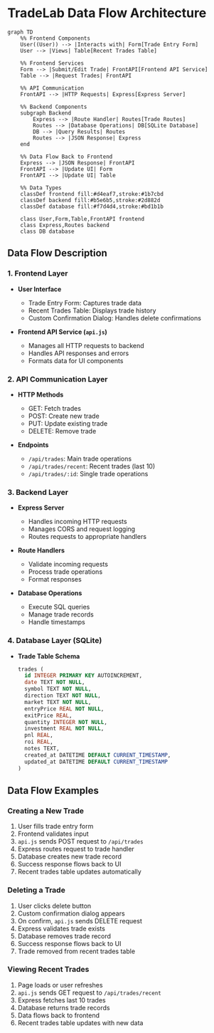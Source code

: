 # TradeLab Data Flow Architecture

```mermaid
graph TD
    %% Frontend Components
    User((User)) --> |Interacts with| Form[Trade Entry Form]
    User --> |Views| Table[Recent Trades Table]
    
    %% Frontend Services
    Form --> |Submit/Edit Trade| FrontAPI[Frontend API Service]
    Table --> |Request Trades| FrontAPI
    
    %% API Communication
    FrontAPI --> |HTTP Requests| Express[Express Server]
    
    %% Backend Components
    subgraph Backend
        Express --> |Route Handler| Routes[Trade Routes]
        Routes --> |Database Operations| DB[SQLite Database]
        DB --> |Query Results| Routes
        Routes --> |JSON Response| Express
    end
    
    %% Data Flow Back to Frontend
    Express --> |JSON Response| FrontAPI
    FrontAPI --> |Update UI| Form
    FrontAPI --> |Update UI| Table

    %% Data Types
    classDef frontend fill:#d4eaf7,stroke:#1b7cbd
    classDef backend fill:#b5e6b5,stroke:#2d882d
    classDef database fill:#f7d4d4,stroke:#bd1b1b
    
    class User,Form,Table,FrontAPI frontend
    class Express,Routes backend
    class DB database
```

## Data Flow Description

### 1. Frontend Layer
- **User Interface**
  - Trade Entry Form: Captures trade data
  - Recent Trades Table: Displays trade history
  - Custom Confirmation Dialog: Handles delete confirmations

- **Frontend API Service (`api.js`)**
  - Manages all HTTP requests to backend
  - Handles API responses and errors
  - Formats data for UI components

### 2. API Communication Layer
- **HTTP Methods**
  - GET: Fetch trades
  - POST: Create new trade
  - PUT: Update existing trade
  - DELETE: Remove trade

- **Endpoints**
  - `/api/trades`: Main trade operations
  - `/api/trades/recent`: Recent trades (last 10)
  - `/api/trades/:id`: Single trade operations

### 3. Backend Layer
- **Express Server**
  - Handles incoming HTTP requests
  - Manages CORS and request logging
  - Routes requests to appropriate handlers

- **Route Handlers**
  - Validate incoming requests
  - Process trade operations
  - Format responses

- **Database Operations**
  - Execute SQL queries
  - Manage trade records
  - Handle timestamps

### 4. Database Layer (SQLite)
- **Trade Table Schema**
  ```sql
  trades (
    id INTEGER PRIMARY KEY AUTOINCREMENT,
    date TEXT NOT NULL,
    symbol TEXT NOT NULL,
    direction TEXT NOT NULL,
    market TEXT NOT NULL,
    entryPrice REAL NOT NULL,
    exitPrice REAL,
    quantity INTEGER NOT NULL,
    investment REAL NOT NULL,
    pnl REAL,
    roi REAL,
    notes TEXT,
    created_at DATETIME DEFAULT CURRENT_TIMESTAMP,
    updated_at DATETIME DEFAULT CURRENT_TIMESTAMP
  )
  ```

## Data Flow Examples

### Creating a New Trade
1. User fills trade entry form
2. Frontend validates input
3. `api.js` sends POST request to `/api/trades`
4. Express routes request to trade handler
5. Database creates new trade record
6. Success response flows back to UI
7. Recent trades table updates automatically

### Deleting a Trade
1. User clicks delete button
2. Custom confirmation dialog appears
3. On confirm, `api.js` sends DELETE request
4. Express validates trade exists
5. Database removes trade record
6. Success response flows back to UI
7. Trade removed from recent trades table

### Viewing Recent Trades
1. Page loads or user refreshes
2. `api.js` sends GET request to `/api/trades/recent`
3. Express fetches last 10 trades
4. Database returns trade records
5. Data flows back to frontend
6. Recent trades table updates with new data
